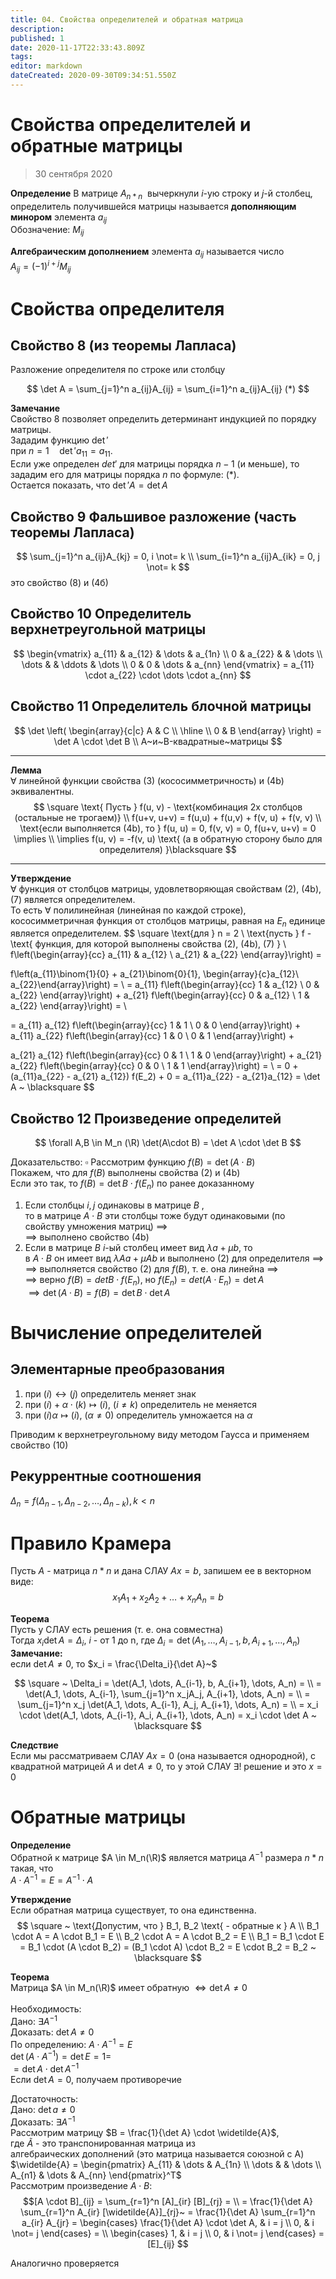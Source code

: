 ```yaml
---
title: 04. Свойства определителей и обратная матрица
description: 
published: 1
date: 2020-11-17T22:33:43.809Z
tags: 
editor: markdown
dateCreated: 2020-09-30T09:34:51.550Z
---
```


# Свойства определителей и обратные матрицы
> 30 сентября 2020

**Определение**
В матрице $A_{n*n}~$ вычеркнули $i$-ую строку и $j$-й столбец, определитель получившейся матрицы называется **дополняющим минором** элемента $a_{ij}~$\
Обозначение: $M_{ij}~$

**Алгебраическим дополнением** элемента $a_{ij}$ называется число\
$A_{ij} = (-1)^{i+j}M_{ij}~$

# Свойства определителя
## Свойство 8 (из теоремы Лапласа)
Разложение определителя по строке или столбцу

$$
\det A = \sum_{j=1}^n a_{ij}A_{ij} = \sum_{i=1}^n a_{ij}A_{ij} (*)
$$

**Замечание**\
Свойство 8 позволяет определить детерминант индукцией по порядку матрицы.\
Зададим функцию $\det'$\
при $n=1 \quad \det' a_{11} = a_{11}$.\
Если уже определен $det'$ для матрицы порядка $n-1$ (и меньше), то зададим его для матрицы порядка $n$ по формуле: (*).\
Остается показать, что $\det'A = \det A$

## Свойство 9 Фальшивое разложение (часть теоремы Лапласа)

$$
\sum_{j=1}^n a_{ij}A_{kj} = 0, i \not= k \\
\sum_{i=1}^n a_{ij}A_{ik} = 0, j \not= k
$$
это свойство (8) и (4б)

## Свойство 10 Определитель верхнетреугольной матрицы

$$
\begin{vmatrix}
a_{11} & a_{12} & \dots & a_{1n} \\
0 & a_{22} & & \dots \\
\dots & & \ddots & \dots \\
0 & 0 & \dots & a_{nn}
\end{vmatrix} = a_{11} \cdot a_{22} \cdot \dots \cdot a_{nn}
$$

## Свойство 11 Определитель блочной матрицы

$$
\det
\left(
\begin{array}{c|c}
A & C \\
\hline \\
0 & B
\end{array}
\right) = \det A \cdot \det B \\
A~и~B-квадратные~матрицы
$$

---

**Лемма**\
$\forall$ линейной функции свойства (3) (кососимметричность) и (4b) эквивалентны.
$$
\square \text{ Пусть } f(u, v) - \text{комбинация 2х столбцов (остальные не трогаем)} \\
f(u+v, u+v) = f(u,u) + f(u,v) + f(v, u) + f(v, v) \\
\text{если выполняется (4b), то } f(u, u) = 0, f(v, v) = 0, f(u+v, u+v) = 0 \implies \\
\implies f(u, v) = -f(v, u) \text{ (а в обратную сторону было для определителя) }\blacksquare
$$

---

**Утверждение**\
$\forall$ функция от столбцов матрицы, удовлетворяющая свойствам (2), (4b), (7) является определителем.\
То есть $\forall$ полилинейная (линейная по каждой строке), кососимметричная функция от столбцов матрицы, равная на $E_n$ единице является определителем.
$$
\square \text{для } n = 2 \\
\text{пусть } f - \text{ функция, для которой выполнены свойства (2), (4b), (7) } \\
f\left(\begin{array}{cc}
a_{11} & a_{12} \\
a_{21} & a_{22}
\end{array}\right) = 

f\left(a_{11}\binom{1}{0} + a_{21}\binom{0}{1}, \begin{array}{c}a_{12}\\ a_{22}\end{array}\right) = \\
= a_{11} f\left(\begin{array}{cc}
1 & a_{12} \\
0 & a_{22}
\end{array}\right) + 
a_{21} f\left(\begin{array}{cc}
0 & a_{12} \\
1 & a_{22}
\end{array}\right) =  \\

= a_{11} a_{12} 
f\left(\begin{array}{cc}
1 & 1 \\
0 & 0
\end{array}\right) + 
a_{11} a_{22} 
f\left(\begin{array}{cc}
1 & 0 \\
0 & 1
\end{array}\right) + 

a_{21} a_{12} 
f\left(\begin{array}{cc}
0 & 1 \\
1 & 0
\end{array}\right) + 
a_{21} a_{22} 
f\left(\begin{array}{cc}
0 & 0 \\
1 & 1
\end{array}\right) = \\
= 0 + (a_{11}a_{22} - a_{21} a_{12}) f(E_2) + 0 = a_{11}a_{22} - a_{21}a_{12} = \det A ~ \blacksquare
$$

## Свойство 12 Произведение определитей
$$
\forall A,B \in M_n (\R) \det(A\cdot B) = \det A \cdot \det B
$$


Доказательство:
$\square$ Рассмотрим функцию $f(B) = \det(A \cdot B)$\
Покажем, что для $f(B)$ выполнены свойства (2) и (4b)\
Если это так, то $f(B) = \det B \cdot f(E_n)$ по ранее доказанному
1) Если столбцы $i, j$ одинаковы в матрице $B$ ,\
то в матрице $A\cdot B$ эти столбцы тоже будут одинаковыми (по свойству умножения матриц) $\implies$\
$\implies$ выполнено свойство (4b)
2) Если в матрице $B$ $i$-ый столбец имеет вид $\lambda a + \mu b$, то\
в $A\cdot B$ он имеет вид $\lambda Aa + \mu A b$ и выполнено (2) для определителя $\implies$\
$\implies$ выполняется свойство (2) для $f(B)$, т. е. она линейна $\implies$\
$\implies$ верно $f(B) = det B \cdot f(E_n)$, но $f(E_n) = det(A\cdot E_n) = \det A$\
$\implies \det(A \cdot B)= f(B) = \det B \cdot \det A$


# Вычисление определителей
## Элементарные преобразования
1. при $(i) \longleftrightarrow (j)$ определитель меняет знак
2. при $(i) + \alpha\cdot (k) \longmapsto (i),~ (i \ne k)$ определитель не меняется
3. при $(i)\alpha \longmapsto (i),~ (\alpha \ne 0)$ определитель умножается на $\alpha$

Приводим к верхнетреугольному виду методом Гаусса и применяем свойство (10)

## Рекуррентные соотношения

$\Delta_n = f(\Delta_{n-1}, \Delta_{n-2}, \dots, \Delta_{n-k}), k < n$

# Правило Крамера

Пусть $A$ - матрица $n*n$ и дана СЛАУ $Ax = b$, запишем ее в векторном виде:
$$
x_1A_1 + x_2A_2 + \dots + x_nA_n = b
$$

**Теорема**\
Пусть у СЛАУ есть решения (т. е. она совместна)\
Тогда $x_i \det A = \Delta_i,~ i$ - от 1 до n, где $\Delta_i = \det(A_1, \dots, A_{i-1}, b, A_{i+1}, \dots, A_n)$\
**Замечание:**\
если $\det A \ne 0$, то $x_i = \frac{\Delta_i}{\det A}~$

$$
\square ~ \Delta_i = \det(A_1, \dots, A_{i-1}, b, A_{i+1}, \dots, A_n) = \\
= \det(A_1, \dots, A_{i-1}, \sum_{j=1}^n x_jA_j, A_{i+1}, \dots, A_n) = \\
= \sum_{j=1}^n x_j \det(A_1, \dots, A_{i-1}, A_j, A_{i+1}, \dots, A_n) = \\
= x_i \cdot \det(A_1, \dots, A_{i-1}, A_i, A_{i+1}, \dots, A_n) = x_i \cdot \det A ~ \blacksquare
$$

**Следствие**\
Если мы рассматриваем СЛАУ $Ax = 0$ (она называется однородной), с квадратной матрицей $A$ и $\det A\ne 0$, то у этой СЛАУ $\exists!$ решение и это $x=0$

# Обратные матрицы
**Определение**\
Обратной к матрице $A \in M_n(\R)$ является матрица $A^{-1}$ размера $n*n$ такая, что\
$A \cdot A^{-1} = E = A^{-1} \cdot A$

**Утверждение**\
Если обратная матрица существует, то она единственна.
$$
\square ~ \text{Допустим, что } B_1, B_2 \text{ - обратные к } A \\
B_1 \cdot A = A \cdot B_1 = E \\
B_2 \cdot A = A \cdot B_2 = E \\
B_1 = B_1 \cdot E = B_1 \cdot (A \cdot B_2) = (B_1 \cdot A) \cdot B_2 = E \cdot B_2 = B_2 ~ \blacksquare
$$

**Теорема**\
Матрица $A \in M_n(\R)$  имеет обратную $\iff \det A \ne 0$\
\
Необходимость:\
Дано: $\exists A^{-1}$\
Доказать: $\det A \ne 0$\
По определению: $A\cdot A^{-1} = E$\
$\det(A\cdot A^{-1}) = \det E = 1 =$\
$= \det A \cdot \det A^{-1}$\
Если $\det A = 0$, получаем противоречие

Достаточность:\
Дано: $\det a \ne 0$\
Доказать: $\exists A^{-1}$\
Рассмотрим матрицу $B = \frac{1}{\det A} \cdot \widetilde{A}$,\
где $\widetilde{A}$ - это транспонированная матрица из\
алгебраических дополнений (это матрица называется союзной с A)\
$\widetilde{A} = \begin{pmatrix}
A_{11} & \dots & A_{1n} \\
\dots & & \dots \\
A_{n1} & \dots & A_{nn}
\end{pmatrix}^T$\
Рассмотрим произведение $A \cdot B:$
$$[A \cdot B]_{ij} = \sum_{r=1}^n [A]_{ir} [B]_{rj} = \\
= \frac{1}{\det A} \sum_{r=1}^n A_{ir} [\widetilde{A}]_{rj}~ = \frac{1}{\det A} \sum_{r=1}^n a_{ir} A_{jr} = \begin{cases}
\frac{1}{\det A} \cdot \det A, & i = j \\
0, & i \not= j
\end{cases} = \\
\begin{cases}
1, & i = j \\
0, & i \not= j
\end{cases} = [E]_{ij}
$$

Аналогично проверяется 